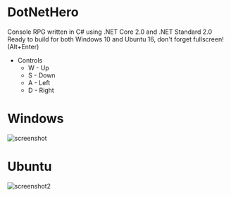 # DotNetHero

Console RPG written in C# using .NET Core 2.0 and .NET Standard 2.0
Ready to build for both Windows 10 and Ubuntu 16, don't forget fullscreen! (Alt+Enter)

* Controls
    * W - Up
    * S - Down
    * A - Left
    * D - Right
    
# Windows
![screenshot]

# Ubuntu
![screenshot2]

[screenshot]: https://image.prntscr.com/image/2aWen4iPTJ6__5w_vvH1sA.png
[screenshot2]: https://image.prntscr.com/image/951tS9fNTSq34AFXCV0-BQ.png

